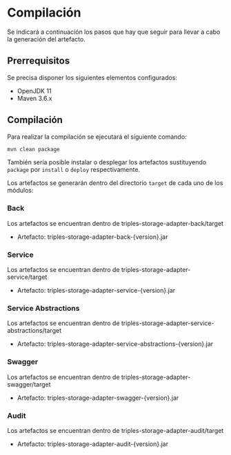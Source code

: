 # Compilación

Se indicará a continuación los pasos que hay que seguir para llevar a cabo la generación del artefacto.

## Prerrequisitos

Se precisa disponer los siguientes elementos configurados:

* OpenJDK 11
* Maven 3.6.x

## Compilación

Para realizar la compilación se ejecutará el siguiente comando:

```bash
mvn clean package
```

También sería posible instalar o desplegar los artefactos sustituyendo `package` por `install` o `deploy` respectivamente.

Los artefactos se generarán dentro del directorio `target` de cada uno de los módulos:

### Back

Los artefactos se encuentran dentro de triples-storage-adapter-back/target

* Artefacto: triples-storage-adapter-back-{version}.jar

### Service

Los artefactos se encuentran dentro de triples-storage-adapter-service/target

* Artefacto: triples-storage-adapter-service-{version}.jar

### Service Abstractions

Los artefactos se encuentran dentro de triples-storage-adapter-service-abstractions/target

* Artefacto: triples-storage-adapter-service-abstractions-{version}.jar

### Swagger

Los artefactos se encuentran dentro de triples-storage-adapter-swagger/target

* Artefacto: triples-storage-adapter-swagger-{version}.jar

### Audit

Los artefactos se encuentran dentro de triples-storage-adapter-audit/target

* Artefacto: triples-storage-adapter-audit-{version}.jar

